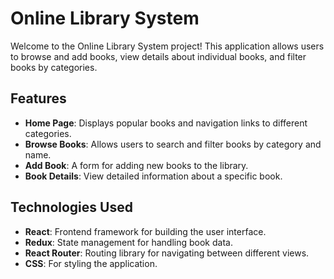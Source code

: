 # Online Library System

Welcome to the Online Library System project! This application allows users to browse and add books, view details about individual books, and filter books by categories. 

## Features
- **Home Page**: Displays popular books and navigation links to different categories.
- **Browse Books**: Allows users to search and filter books by category and name.
- **Add Book**: A form for adding new books to the library.
- **Book Details**: View detailed information about a specific book.

## Technologies Used
- **React**: Frontend framework for building the user interface.
- **Redux**: State management for handling book data.
- **React Router**: Routing library for navigating between different views.
- **CSS**: For styling the application.
